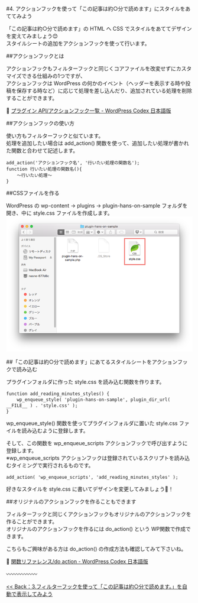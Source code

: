 
#4. アクションフックを使って「この記事は約○分で読めます」にスタイルをあててみよう

「この記事は約○分で読めます」の HTML へ CSS でスタイルをあててデザインを変えてみましょう:blush:  
スタイルシートの追加をアクションフックを使って行います。
 
  
##アクションフックとは

アクションフックもフィルターフックと同じくコアファイルを改変せずにカスタマイズできる仕組みの1つですが、  
アクションフックは WordPress の何かのイベント（ヘッダーを表示する時や投稿を保存する時など）に応じて処理を差し込んだり、追加されている処理を削除することができます。
     
:link: [プラグイン API/アクションフック一覧 - WordPress Codex 日本語版](http://wpdocs.osdn.jp/%E3%83%97%E3%83%A9%E3%82%B0%E3%82%A4%E3%83%B3_API/%E3%82%A2%E3%82%AF%E3%82%B7%E3%83%A7%E3%83%B3%E3%83%95%E3%83%83%E3%82%AF%E4%B8%80%E8%A6%A7)
    
##アクションフックの使い方
  
使い方もフィルターフックと似ています。  
処理を追加したい場合は add_action() 関数を使って、追加したい処理が書かれた関数と合わせて記述します。  
   

```
add_action('アクションフック名', '行いたい処理の関数名');
function 行いたい処理の関数名(){
	〜行いたい処理〜
}
```  

##CSSファイルを作る

WordPress の wp-content → plugins → plugin-hans-on-sample フォルダを開き、中に style.css ファイルを作成します。
![アクションフック](images/4-1.png)

##「この記事は約○分で読めます」にあてるスタイルシートをアクションフックで読み込む
  
プラグインフォルダに作った style.css を読み込む関数を作ります。

```
function add_reading_minutes_styles() {
	wp_enqueue_style( 'plugin-hans-on-sample', plugin_dir_url( __FILE__ ) . 'style.css' );
}
```

wp_enqueue_style() 関数を使ってプラグインフォルダに置いた style.css ファイルを読み込むように登録します。
  
そして、この関数を wp_enqueue_scripts アクションフックで呼び出すように登録します。  
※wp_enqueue_scripts アクションフックは登録されているスクリプトを読み込むタイミングで実行されるものです。

```
add_action( 'wp_enqueue_scripts', 'add_reading_minutes_styles' );
```

好きなスタイルを style.css に書いてデザインを変更してみましょう:beers:！　　

##オリジナルのアクションフックを作ることもできます

フィルターフックと同じくアクションフックもオリジナルのアクションフックを作ることができます。  
オリジナルのアクションフックを作るには do_action() という WP関数で作成できます。

こちらもご興味がある方は do_action() の作成方法も確認してみて下さいね。

:link: [関数リファレンス/do action \- WordPress Codex 日本語版](https://wpdocs.osdn.jp/%E9%96%A2%E6%95%B0%E3%83%AA%E3%83%95%E3%82%A1%E3%83%AC%E3%83%B3%E3%82%B9/do_action)

:wavy_dash::wavy_dash::wavy_dash::wavy_dash::wavy_dash::wavy_dash:  
  

[<< Back：3.フィルターフックを使って「この記事は約○分で読めます。」を自動で表示してみよう](https://github.com/wckansai2016/plugin-hands-on/blob/master/plugin_hands_on_3.md) 